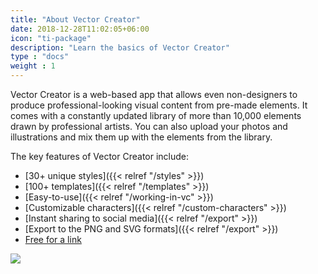 ```yaml
---
title: "About Vector Creator"
date: 2018-12-28T11:02:05+06:00
icon: "ti-package"
description: "Learn the basics of Vector Creator"
type : "docs"
weight : 1
---
```


Vector Creator is a web-based app that allows even non-designers to produce professional-looking visual content from pre-made elements. It comes with a constantly updated library of more than 10,000 elements drawn by professional artists. You can also upload your photos and illustrations and mix them up with the elements from the library.

The key features of Vector Creator include:

* [30+ unique styles]({{< relref "/styles" >}})
* [100+ templates]({{< relref "/templates" >}})
* [Easy-to-use]({{< relref "/working-in-vc" >}})
* [Customizable characters]({{< relref "/custom-characters" >}})
* [Instant sharing to social media]({{< relref "/export" >}})
* [Export to the PNG and SVG formats]({{< relref "/export" >}})
* [Free for a link](https://icons8.com/license)

 ![](/images/genview.png)




